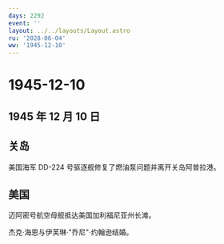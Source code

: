 ```yaml
---
days: 2292
event: ''
layout: ../../layouts/Layout.astro
ru: '2028-06-04'
ww: '1945-12-10'
---
```


# 1945-12-10

## 1945 年 12 月 10 日

## 关岛

美国海军 DD-224 号驱逐舰修复了燃油泵问题并离开关岛阿普拉港。

## 美国

迈阿密号航空母舰抵达美国加利福尼亚州长滩。

杰克·海恩与伊芙琳·"乔尼"·约翰逊结婚。